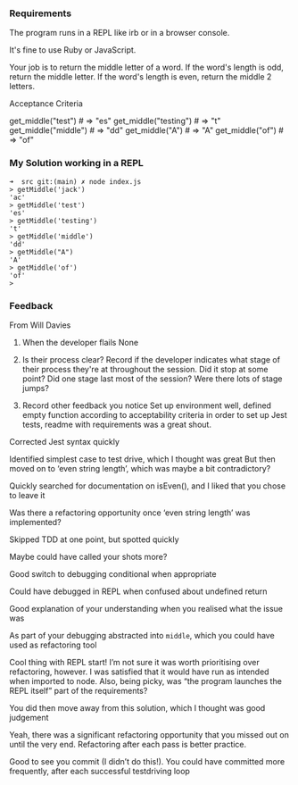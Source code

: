 ### Requirements

The program runs in a REPL like irb or in a browser console.

It's fine to use Ruby or JavaScript.

Your job is to return the middle letter of a word. If the word's length is odd, return the middle letter. If the word's length is even, return the middle 2 letters.

Acceptance Criteria

get_middle("test") # => "es"
get_middle("testing") # => "t"
get_middle("middle") # => "dd"
get_middle("A") # => "A"
get_middle("of") # => "of"

### My Solution working in a REPL
```
➜  src git:(main) ✗ node index.js
> getMiddle('jack')
'ac'
> getMiddle('test')
'es'
> getMiddle('testing')
't'
> getMiddle('middle')
'dd'
> getMiddle("A")
'A'
> getMiddle('of')
'of'
>
```

### Feedback
From Will Davies

1. When the developer flails
None

2. Is their process clear?
Record if the developer indicates what stage of their process they're at throughout the session.
Did it stop at some point?
Did one stage last most of the session?
Were there lots of stage jumps?

3. Record other feedback you notice
Set up environment well, defined empty function according to acceptability criteria in order to set up Jest tests, readme with requirements was a great shout.

Corrected Jest syntax quickly

Identified simplest case to test drive, which I thought was great
But then moved on to ‘even string length’, which was maybe a bit contradictory?

Quickly searched for documentation on isEven(), and I liked that you chose to leave it

Was there a refactoring opportunity once ‘even string length’ was implemented?

Skipped TDD at one point, but spotted quickly

Maybe could have called your shots more?

Good switch to debugging conditional when appropriate

Could have debugged in REPL when confused about undefined return

Good explanation of your understanding when you realised what the issue was

As part of your debugging abstracted into `middle`, which you could have used as refactoring tool

Cool thing with REPL start! I’m not sure it was worth prioritising over refactoring, however. I was satisfied that it would have run as intended when imported to node. Also, being picky, was “the program launches the REPL itself” part of the requirements?

You did then move away from this solution, which I thought was good judgement

Yeah, there was a significant refactoring opportunity that you missed out on until the very end. Refactoring after each pass is better practice.

Good to see you commit (I didn’t do this!). You could have committed more frequently, after each successful testdriving loop